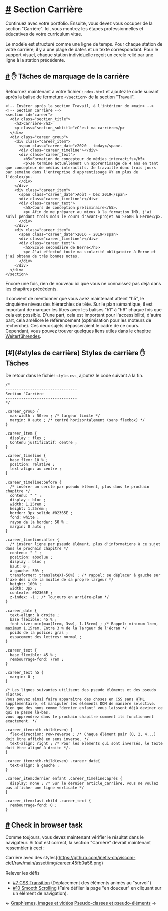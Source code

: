 [#](#section-carrière) Section Carrière
===================================

Continuez avec votre portfolio. Ensuite, vous devez vous occuper de la section "Carrière". Ici, vous montrez les étapes professionnelles et éducatives de votre curriculum vitae.

Le modèle est structuré comme une ligne de temps. Pour chaque station de votre carrière, il y a une plage de dates et un texte correspondant. Pour le support visuel, chaque station individuelle reçoit un cercle relié par une ligne à la station précédente.

[#](#carrière-marquage) :hand: Tâches de marquage de la carrière
-----------------------------------------

Retournez maintenant à votre fichier `index.html` et ajoutez le code suivant après la balise de fermeture `</section>` de la section "Travail".

    <!-- Insérer après la section Travail, à l'intérieur de <main> -->
    <!-- Section Carrière -->
    <section id="career">
      <div class="section_title">
        <h3>Carrière</h3>
        <p class="section_subtitle">C'est ma carrière</p>
      </div>
      <div class="career_group">
        <div class="career_item">
          <span class="career_date">2020 - today</span>.
          <div class="career_timeline"></div>
          <div class="career_text">
            <h5>Formation de concepteur de médias interactifs</h5>
            <p>Je termine actuellement un apprentissage de 4 ans en tant que concepteur de médias interactifs. Je travaille donc trois jours par semaine dans l'entreprise d'apprentissage XY en plus de l'école</p>.
          </div>
        </div>
        <div class="career_item">
          <span class="career_date">Août - Déc 2019</span>
          <div class="career_timeline"></div>
          <div class="career_text">
            <h5>Cours de conception préliminaire</h5>.
            <p> Afin de me préparer au mieux à la formation IMD, j'ai suivi pendant trois mois le cours d'avant-projet au SFGBB à Berne</p>.
          </div>
        </div>
        <div class="career_item">
          <span class="career_date">2016 - 2019</span>
          <div class="career_timeline"></div>
          <div class="career_text">
            <h5>Ecole secondaire de Berne</h5>
            <p> J'ai effectué toute ma scolarité obligatoire à Berne et j'ai obtenu de très bonnes notes.
          </div>
        </div>
      </div>
    </section>
    

Encore une fois, rien de nouveau ici que vous ne connaissez pas déjà dans les chapitres précédents.

Il convient de mentionner que vous avez maintenant atteint "h5", le cinquième niveau des hiérarchies de tête. Sur le plan sémantique, il est important de marquer les titres avec les balises "h1" à "h6" chaque fois que cela est possible. D'une part, cela est important pour l'accessibilité, d'autre part, cela améliore le référencement (optimisation pour les moteurs de recherche). Ces deux sujets dépasseraient le cadre de ce cours. Cependant, vous pouvez trouver quelques liens utiles dans le chapitre [Weiterführendes](/guide/28_ende_weiterfuehrendes).

[#](#styles de carrière) Styles de carrière :hand: Tâches
-----------------------------------------

De retour dans le fichier `style.css`, ajoutez le code suivant à la fin.

    /* 
    --------------------------------
    Section "Carrière
    --------------------------------
    */
    
    .career_group {
      max-width : 50rem ; /* largeur limite */
      margin: 0 auto ; /* centré horizontalement (sans flexbox) */
    }
    
    .career_item {
      display : flex ;
      Contenu justificatif: centre ;
    }
    
    .career_timeline {
      base flex: 10 % ;
      position: relative ;
      text-align: au centre ;
    }
    
    .career_timeline:before {
      /* insérer un cercle par pseudo élément, plus dans le prochain chapitre */
      contenu: " " ;
      display : bloc ;
      width: 1,25rem ;
      height: 1,25rem ;
      border: 3px solide #02365E ;
      fond: white ;
      rayon de la border: 50 % ;
      margin: 0 auto ;
    }
    
    .career_timeline:after {
      /* insérer ligne par pseudo élément, plus d'informations à ce sujet dans le prochain chapitre */
      contenu: " " ;
      position: absolue ;
      display : bloc ;
      haut: 0 ;
      à gauche: 50% ;
      transformer: translateX(-50%) ; /* rappel: se déplacer à gauche sur l'axe des x de la moitié de sa propre largeur */
      height: 100% ;
      width: 3px ;
      contexte: #02365E ;
      z-index: -1 ; /* Toujours en arrière-plan */
    }
    
    .career_date {
      text-align: à droite ;
      base flexible: 45 % ;
      font-size: min(max(1rem, 3vw), 1.15rem) ; /* Rappel: minimum 1rem, maximum 1.15rem. Entre 3 % de la largeur de l'écran */
      poids de la police: gras ;
      espacement des lettres: normal ;
    }
    
    .career_text {
      base flexible: 45 % ;
      rembourrage-fond: 7rem ;
    }
    
    .career_text h5 {
      margin: 0 ;
    }
    
    /* Les lignes suivantes utilisent des pseudo éléments et des pseudo classes. 
    Vous pouvez ainsi faire apparaître des choses en CSS sans HTML supplémentaire, et manipuler les éléments DOM de manière sélective.
    Bien que des noms comme "dernier enfant" vous laissent déjà deviner ce qui se passe là-bas, 
    vous apprendrez dans le prochain chapitre comment ils fonctionnent exactement. */
    
    .career_item:nth-child(even) {
      flex-direction: row-reverse ; /* Chaque élément pair (0, 2, 4...) doit être affiché en sens inverse. */
      text-align: right ; /* Pour les éléments qui sont inversés, le texte doit être aligné à droite */.
    }
    
    .career_item:nth-child(even) .career_date{
      text-align: à gauche ;
    }
    
    .career_item:dernier enfant .career_timeline:après {
      display: none ; /* Sur le dernier article_carrière, vous ne voulez pas afficher une ligne verticale */
    }
    
    .career_item:last-child .career_text {
      rembourrage-fond: 0 ;
    }
    

[#](#check-in-browser) Check in browser task
---------------------------------------------------------

Comme toujours, vous devez maintenant vérifier le résultat dans le navigateur. Si tout est correct, la section "Carrière" devrait maintenant ressembler à ceci :

Carrière avec des styles](https://github.com/inetis-ch/viscom-cie1/raw/main/asset/img/career.45fb0a56.png)

Relever les défis

* [#7 CSS Transition](/challenges/#_7-css-transition) (Déplacement des éléments animés au "survol")
* [#10 Smooth Scrolling](/challenges/#_10-smooth-scrolling) (Faire défiler la page "en douceur" en cliquant sur un élément de navigation).

← [Graphismes, images et vidéos](/guide/15_graphics_images_videos/) [Pseudo-classes et pseudo-éléments](/guide/17_pseudo-classes_pseudo-éléments/) →
